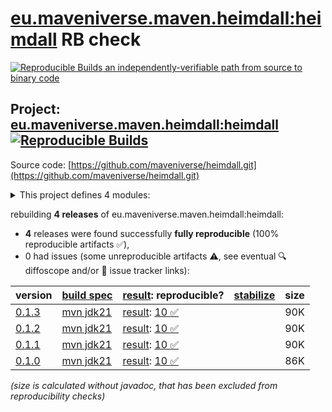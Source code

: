 [eu.maveniverse.maven.heimdall:heimdall](https://central.sonatype.com/artifact/eu.maveniverse.maven.heimdall/heimdall/versions) RB check
=======

[![Reproducible Builds](https://reproducible-builds.org/images/logos/rb.svg) an independently-verifiable path from source to binary code](https://reproducible-builds.org/)

## Project: [eu.maveniverse.maven.heimdall:heimdall](https://central.sonatype.com/artifact/eu.maveniverse.maven.heimdall/heimdall/versions) [![Reproducible Builds](https://img.shields.io/endpoint?url=https://raw.githubusercontent.com/jvm-repo-rebuild/reproducible-central/master/content/eu/maveniverse/maven/heimdall/badge.json)](https://github.com/jvm-repo-rebuild/reproducible-central/blob/master/content/eu/maveniverse/maven/heimdall/README.md)

Source code: [https://github.com/maveniverse/heimdall.git](https://github.com/maveniverse/heimdall.git)

<details><summary>This project defines 4 modules:</summary>

* [eu.maveniverse.maven.heimdall:core](https://central.sonatype.com/artifact/eu.maveniverse.maven.heimdall/core/overview)
* [eu.maveniverse.maven.heimdall:extension3](https://central.sonatype.com/artifact/eu.maveniverse.maven.heimdall/extension3/overview)
* [eu.maveniverse.maven.heimdall:extension4](https://central.sonatype.com/artifact/eu.maveniverse.maven.heimdall/extension4/overview)
* [eu.maveniverse.maven.heimdall:heimdall](https://central.sonatype.com/artifact/eu.maveniverse.maven.heimdall/heimdall/overview)
</details>

rebuilding **4 releases** of eu.maveniverse.maven.heimdall:heimdall:
- **4** releases were found successfully **fully reproducible** (100% reproducible artifacts :white_check_mark:),
- 0 had issues (some unreproducible artifacts :warning:, see eventual :mag: diffoscope and/or :memo: issue tracker links):

| version | [build spec](/BUILDSPEC.md) | [result](https://reproducible-builds.org/docs/jvm/): reproducible? | [stabilize](https://github.com/google/oss-rebuild/blob/main/cmd/stabilize/README.md) | size |
| -- | --------- | ------ | ------ | -- |
| [0.1.3](https://central.sonatype.com/artifact/eu.maveniverse.maven.heimdall/heimdall/0.1.3/pom) | [mvn jdk21](heimdall-0.1.3.buildspec) | [result](heimdall-0.1.3.buildinfo): [10 :white_check_mark: ](heimdall-0.1.3.buildcompare) | | 90K |
| [0.1.2](https://central.sonatype.com/artifact/eu.maveniverse.maven.heimdall/heimdall/0.1.2/pom) | [mvn jdk21](heimdall-0.1.2.buildspec) | [result](heimdall-0.1.2.buildinfo): [10 :white_check_mark: ](heimdall-0.1.2.buildcompare) | | 90K |
| [0.1.1](https://central.sonatype.com/artifact/eu.maveniverse.maven.heimdall/heimdall/0.1.1/pom) | [mvn jdk21](heimdall-0.1.1.buildspec) | [result](heimdall-0.1.1.buildinfo): [10 :white_check_mark: ](heimdall-0.1.1.buildcompare) | | 90K |
| [0.1.0](https://central.sonatype.com/artifact/eu.maveniverse.maven.heimdall/heimdall/0.1.0/pom) | [mvn jdk21](heimdall-0.1.0.buildspec) | [result](heimdall-0.1.0.buildinfo): [10 :white_check_mark: ](heimdall-0.1.0.buildcompare) | | 86K |

<i>(size is calculated without javadoc, that has been excluded from reproducibility checks)</i>
